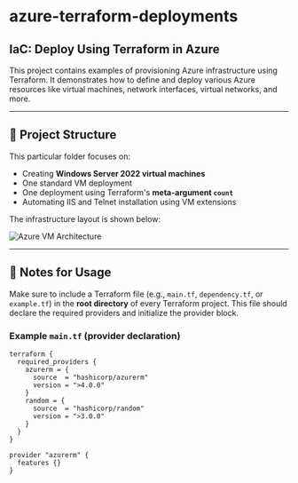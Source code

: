 # azure-terraform-deployments

## IaC: Deploy Using Terraform in Azure

This project contains examples of provisioning Azure infrastructure using Terraform. It demonstrates how to define and deploy various Azure resources like virtual machines, network interfaces, virtual networks, and more.

---

## 📁 Project Structure

This particular folder focuses on:

- Creating **Windows Server 2022 virtual machines**
- One standard VM deployment
- One deployment using Terraform's **meta-argument `count`**
- Automating IIS and Telnet installation using VM extensions

The infrastructure layout is shown below:

![Azure VM Architecture](./devnet-cenin-tf-rg.png)

---

## 🔧 Notes for Usage

Make sure to include a Terraform file (e.g., `main.tf`, `dependency.tf`, or `example.tf`) in the **root directory** of every Terraform project. This file should declare the required providers and initialize the provider block.

### Example `main.tf` (provider declaration)

```hcl
terraform {
  required_providers {
    azurerm = {
      source  = "hashicorp/azurerm"
      version = ">4.0.0"
    }
    random = {
      source  = "hashicorp/random"
      version = ">3.0.0"
    }
  }
}

provider "azurerm" {
  features {}
}
